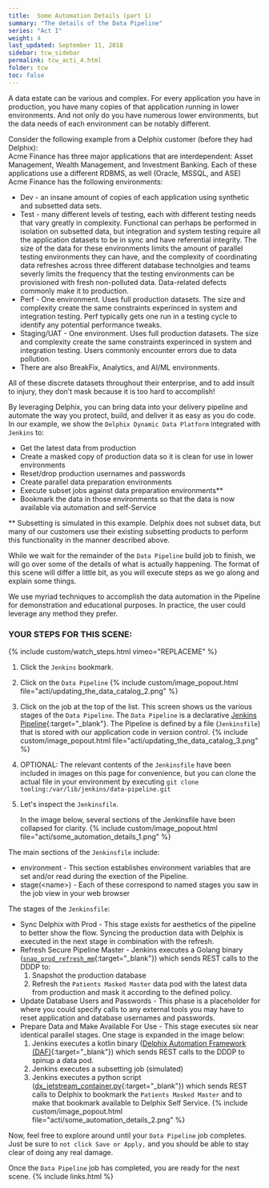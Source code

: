 ```yaml
---
title:  Some Automation Details (part 1)
summary: "The details of the Data Pipeline"
series: "Act I"
weight: 4
last_updated: September 11, 2018
sidebar: tcw_sidebar
permalink: tcw_acti_4.html
folder: tcw
toc: false
---
```


A data estate can be various and complex. For every application you have in production, you have many copies of that application running in lower environments.
And not only do you have numerous lower environments, but the data needs of each environment can be notably different.

Consider the following example from a Delphix customer (before they had Delphix):  
Acme Finance has three major applications that are interdependent: Asset Management, Wealth Management, and Investment Banking. Each of these applications use a different RDBMS, as well (Oracle, MSSQL, and ASE)
Acme Finance has the following environments:
* Dev - an insane amount of copies of each application using synthetic and subsetted data sets.
* Test - many different levels of testing, each with different testing needs that vary greatly in complexity. Functional can perhaps be performed in isolation on subsetted data,
but integration and system testing require all the application datasets to be in sync and have referential integrity.
The size of the data for these environments limits the amount of parallel testing environments they can have, 
and the complexity of coordinating data refreshes across three different database technolgies and teams severly limits
the frequency that the testing environments can be provisioned with fresh non-polluted data. Data-related defects commonly make it to production.
* Perf - One environment. Uses full production datasets. The size and complexity create the same
constraints experinced in system and integration testing. Perf typically gets one run in a testing cycle to identify any potential performance tweaks.
* Staging/UAT - One environment. Uses full production datasets. The size and complexity create the same
constraints experinced in system and integration testing. Users commonly encounter errors due to data pollution.
* There are also BreakFix, Analytics, and AI/ML environments.

All of these discrete datasets throughout their enterprise, and to add insult to injury, they don't mask because it is too hard to accomplish!

By leveraging Delphix, you can bring data into your delivery pipeline and automate the way you protect, build, and deliver it as easy as you do code. 
In our example, we show the `Delphix Dynamic Data Platform` integrated with `Jenkins` to:

* Get the latest data from production
* Create a masked copy of production data so it is clean for use in lower environments
* Reset/drop production usernames and passwords
* Create parallel data preparation environments
* Execute subset jobs against data preparation environments**
* Bookmark the data in those environments so that the data is now available via automation and self-Service

** Subsetting is simulated in this example. Delphix does not subset data,
but many of our customers use their existing subsetting products to perform this functionality in the manner described above.

While we wait for the remainder of the `Data Pipeline` build job to finish, we will go over some of the details of what is actually happening.
The format of this scene will differ a little bit, as you will execute steps as we go along and explain some things.

We use myriad techniques to accomplish the data automation in the Pipeline for demonstration and educational purposes.
In practice, the user could leverage any method they prefer. 

### YOUR STEPS FOR THIS SCENE:
{% include custom/watch_steps.html vimeo="REPLACEME" %}
1. Click the `Jenkins` bookmark. 
2. Click on the `Data Pipeline`
   {% include custom/image_popout.html file="acti/updating_the_data_catalog_2.png" %}
3. Click on the job at the top of the list.
This screen shows us the various stages of the `Data Pipeline`.
The `Data Pipeline` is a declarative [Jenkins Pipeline](https://jenkins.io/doc/book/pipeline/){:target="_blank"}.
The Pipeline is defined by a file (`Jenkinsfile`) that is stored with our application code in version control.
   {% include custom/image_popout.html file="acti/updating_the_data_catalog_3.png" %}
4. OPTIONAL: The relevant contents of the `Jenkinsfile` have been included in images on this page for convenience,
but you can clone the actual file in your environment by executing `git clone tooling:/var/lib/jenkins/data-pipeline.git`
5. Let's inspect the `Jenkinsfile`.  
   
   In the image below, several sections of the Jenkinsfile have been collapsed for clarity.
   {% include custom/image_popout.html file="acti/some_automation_details_1.png" %}

The main sections of the `Jenkinsfile` include:

* environment - This section establishes environment variables that are set and/or read during the exection of the Pipeline.
* stage(&lt;name&gt;) - Each of these correspond to named stages you saw in the job view in your web browser 

The stages of the `Jenkinsfile`:
* Sync Delphix with Prod - This stage exists for aesthetics of the pipeline to better show the flow.
Syncing the production data with Delphix is executed in the next stage in combination with the refresh.
* Refresh Secure Pipeline Master - Jenkins executes a Golang binary ([`snap_prod_refresh_mm`](https://github.com/CloudSurgeon/snap_prod_refresh_mm){:target="_blank"}) which sends REST calls to the DDDP to:
   1. Snapshot the production database
   2. Refresh the `Patients Masked Master` data pod with the latest data from production and mask it according to the defined policy.
* Update Database Users and Passwords - This phase is a placeholder for where you could specify calls to 
any external tools you may have to reset application and database usernames and passwords.
* Prepare Data and Make Available For Use - This stage executes six near identical parallel stages.
One stage is expanded in the image below:
   1. Jenkins executes a kotlin binary ([Delphix Automation Framework (DAF)](https://github.com/delphix/automation-framework){:target="_blank"}) which sends REST calls to the DDDP to spinup a data pod.
   2. Jenkins executes a subsetting job (simulated)
   3. Jenkins executes a python script ([dx_jetstream_container.py](https://github.com/delphix/delphixpy-examples/blob/master/dx_jetstream_container.py){:target="_blank"}) which sends REST calls to Delphix to bookmark the `Patients Masked Master` and to make that bookmark available to Delphix Self Service.
  {% include custom/image_popout.html file="acti/some_automation_details_2.png" %}

Now, feel free to explore around until your `Data Pipeline` job completes.
Just be sure to `not click Save or Apply,` and you should be able to stay clear of doing any real damage.

Once the `Data Pipeline` job has completed, you are ready for the next scene.
{% include links.html %}